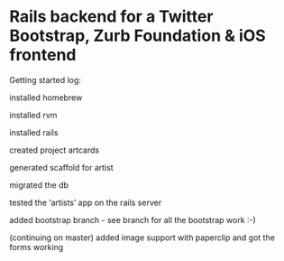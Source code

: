 Rails backend for a Twitter Bootstrap, Zurb Foundation & iOS frontend 
=====================================================================

Getting started log:

installed homebrew

installed rvm

installed rails

created project artcards

generated scaffold for artist

migrated the db

tested the ‘artists’ app on the rails server

added bootstrap branch - see branch for all the bootstrap work :-)

(continuing on master) added image support with paperclip and got the forms working


